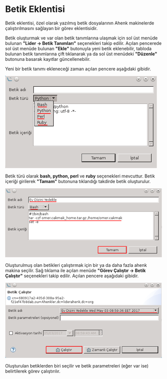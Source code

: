 # Betik Eklentisi

Betik eklentisi, özel olarak yazılmış betik dosyalarının Ahenk makinelerde çalıştırılmasını sağlayan bir görev eklentisidir.

Betik oluşturmak ve var olan betik tanımlarına ulaşmak için sol üst menüde bulunan **"Lider -> Betik Tanımları"** seçenekleri takip edilir. Açılan pencerede sol üst menüde bulunan **"Ekle"** butonuyla yeni betik eklenebilir, tabloda bulunan betik tanımlarına çift tıklanarak ya da sol üst menüdeki **"Düzenle"** butonuna basarak kayıtlar güncellenebilir.

Yeni bir betik tanımı ekleneceği zaman açılan pencere aşağıdaki gibidir.

![Script Ilk](images/script-ilk.png)


Betik türü olarak **bash, python, perl** ve **ruby** seçenekleri mevcuttur. Betik içeriği girilerek **"Tamam"** butonuna tıklandığı takdirde betik oluşturulur.

![Script Yaz](images/script-yaz.png)

Oluşturulmuş olan betikleri çalıştırmak için bir ya da daha fazla ahenk makina seçilir. Sağ tıklama ile  açılan menüde **"Görev Çalıştır -> Betik Çalıştır"** seçenekleri takip edilir.  Açılan pencere aşağıdaki gibidir.

![Script Calistir](images/script-calistir.png)

Oluşturulan betiklerden biri seçilir ve betik parametreleri (eğer var ise) belirtilerek görev çalıştırılır.

